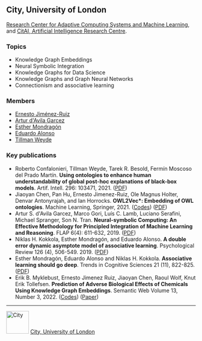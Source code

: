 ## City, University of London

[Research Center for Adaptive Computing Systems and Machine Learning](https://www.city.ac.uk/research/centres/acsml), and [CitAI, Artificial Intelligence Research Centre](https://cit-ai.net/).

### Topics
- Knowledge Graph Embeddings
- Neural Symbolic Integration
- Knowledge Graphs for Data Science
- Knowledge Graphs and Graph Neural Networks
- Connectionism and associative learning

### Members
- [Ernesto Jiménez-Ruiz](https://www.city.ac.uk/about/people/academics/ernesto-jimenez-ruiz)
- [Artur d'Avila Garcez](https://www.city.ac.uk/about/people/academics/artur-davila-garcez)
- [Esther Mondragón](https://www.city.ac.uk/about/people/academics/esther-mondragon)
- [Eduardo Alonso](https://www.city.ac.uk/about/people/academics/eduardo-alonso)
- [Tillman Weyde](https://www.city.ac.uk/about/people/academics/tillman-weyde)


### Key publications
- Roberto Confalonieri, Tillman Weyde, Tarek R. Besold, Fermín Moscoso del Prado Martín. **Using ontologies to enhance human understandability of global post-hoc explanations of black-box models**. Artif. Intell. 296: 103471, 2021. ([PDF](https://openaccess.city.ac.uk/id/eprint/25719/))
- Jiaoyan Chen, Pan Hu, Ernesto Jimenez-Ruiz, Ole Magnus Holter, Denvar Antonyrajah, and Ian Horrocks. **OWL2Vec\*: Embedding of OWL ontologies**. Machine Learning, Springer, 2021. ([Codes](https://github.com/KRR-Oxford/OWL2Vec-Star/)) ([PDF](https://arxiv.org/abs/2009.14654))
- Artur S. d'Avila Garcez, Marco Gori, Luís C. Lamb, Luciano Serafini, Michael Spranger, Son N. Tran. **Neural-symbolic Computing: An Effective Methodology for Principled Integration of Machine Learning and Reasoning**. FLAP 6(4): 611-632, 2019. ([PDF](https://collegepublications.co.uk/ifcolog/?00033))
- Niklas H. Kokkola, Esther Mondragón, and Eduardo Alonso. **A double error dynamic asymptote model of associative learning**. Psychological Review 126 (4), 506-549. 2019. ([PDF](https://www.biorxiv.org/content/early/2018/12/15/210674))
- Esther Mondragón, Eduardo Alonso and Niklas H. Kokkola. **Associative learning should go deep**. Trends in Cognitive Sciences 21 (11), 822-825. ([PDF](https://www.cal-r.org/mondragon/home/Papers/Mondragon_Alonso_Kokkola-2017.pdf))
- Erik B. Myklebust, Ernesto Jimenez Ruiz, Jiaoyan Chen, Raoul Wolf, Knut Erik Tollefsen. **Prediction of Adverse Biological Effects of Chemicals Using Knowledge Graph Embeddings**. Semantic Web Volume 13, Number 3, 2022. ([Codes](https://github.com/NIVA-Knowledge-Graph/)) ([Paper](https://arxiv.org/abs/2112.04605))


---

<img src="https://raw.githubusercontent.com/turing-knowledge-graphs/teaching/main/city/city-logo.jpg" width="60" alt="City">   [City, University of London](https://www.city.ac.uk/)


